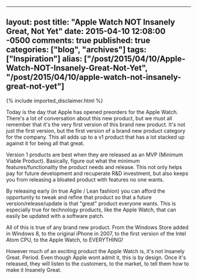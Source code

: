   ---
  layout: post
  title: "Apple Watch NOT Insanely Great, Not Yet"
  date: 2015-04-10 12:08:00 -0500
  comments: true
  published: true
  categories: ["blog", "archives"]
  tags: ["Inspiration"]
  alias: ["/post/2015/04/10/Apple-Watch-NOT-Insanely-Great-Not-Yet", "/post/2015/04/10/apple-watch-not-insanely-great-not-yet"]
  ---
<!-- more -->
{% include imported_disclaimer.html %}
<p><img style="float: right;" src="/image.axd?picture=%2f2015%2f04%2fAppleWatchv1.PNG" alt="" /></p>
<p>Today is the day that Apple has opened preorders for the Apple Watch. There's a lot of conversation about&nbsp;this new product, but we must all remember that it's the very first version of this brand new product. It's not just the first version, but the first version of a brand new product category for the company. This all adds up to a v1 product that has a lot stacked up against it for being all that great.</p>
<p>Version 1 products are best when they are released as an MVP (Minimum Viable Product). Basically, figure out what the minimum features/functionality the product needs and release. This not only helps pay for future development and recuperate R&amp;D investment, but also keeps you from releasing a bloated product with features no one wants.</p>
<p>By releasing early (in true Agile / Lean&nbsp;fashion) you can afford the opportunity to tweak and refine that product so that a future version/release/update is that "great" product everyone wants. This is especially true for technology products, like the Apple Watch, that can easily be updated with a software patch.</p>
<p>All of this is true of any brand new product. From the Windows Store added in Windows 8, to the original iPhone in 2007, to the first version of the Intel Atom CPU, to the Apple Watch, to EVERYTHING!</p>
<p>However much of an exciting product the Apple Watch is, it's not Insanely Great. Period. Even though Apple wont admit it, this is by design. Once it's released, they will listen to the customers, to the market, to tell them how to make it Insanely Great.</p>
<p>&nbsp;</p>
